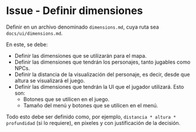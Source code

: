 # Issue - Definir dimensiones

Definir en un archivo denominado `dimensions.md`, cuya ruta sea `docs/ui/dimensions.md`.

En este, se debe:

- Definir las dimensiones que se utilizarán para el mapa.
- Definir las dimensiones que tendrán los personajes, tanto jugables como NPCs.
- Definir la distancia de la visualización del personaje, es decir, desde que altura se visualizará el juego.
- Definir las dimensiones que tendrán la UI que el jugador utilizará. Esto son:
  - Botones que se utilicen en el juego.
  - Tamaño del menú y botones que se utilicen en el menú.

Todo esto debe ser definido como, por ejemplo, `distancia * altura * profundidad` (si lo requiere), en pixeles y con justificación de la decisión.
